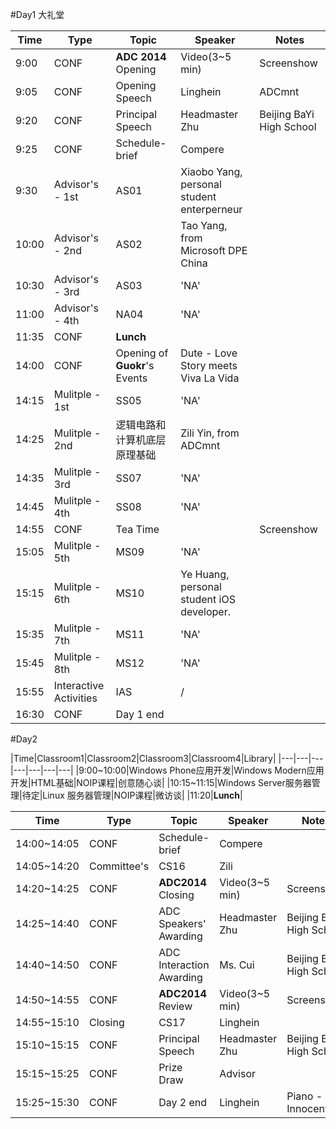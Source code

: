#Day1
大礼堂



|Time|Type|Topic|Speaker|Notes|
|---|---|---|---|---|
|9:00|CONF|**ADC 2014** Opening|Video(3~5 min)|Screenshow|
|9:05|CONF|Opening Speech|Linghein|ADCmnt|
|9:20|CONF|Principal Speech|Headmaster Zhu|Beijing BaYi High School|
|9:25|CONF|Schedule-brief|Compere||
|9:30|Advisor's - 1st|AS01|Xiaobo Yang, personal student enterperneur||
|10:00|Advisor's - 2nd|AS02|Tao Yang, from Microsoft DPE China||
|10:30|Advisor's - 3rd|AS03|'NA'||
|11:00|Advisor's - 4th|NA04|'NA'||
|11:35|CONF|**Lunch**|||
|14:00|CONF|Opening of **Guokr**'s Events| Dute - Love Story meets Viva La Vida||
|14:15|Mulitple - 1st|SS05|'NA'||
|14:25|Mulitple - 2nd|逻辑电路和计算机底层原理基础|Zili Yin, from ADCmnt||
|14:35|Mulitple - 3rd|SS07|'NA'||
|14:45|Mulitple - 4th|SS08|'NA'||
|14:55|CONF|Tea Time||Screenshow|
|15:05|Mulitple - 5th|MS09|'NA'||
|15:15|Mulitple - 6th|MS10|Ye Huang, personal student iOS developer.||
|15:35|Mulitple - 7th|MS11|'NA'||
|15:45|Mulitple - 8th|MS12|'NA'||
|15:55|Interactive Activities|IAS|/||
|16:30|CONF|Day 1 end||

#Day2



|Time|Classroom1|Classroom2|Classroom3|Classroom4|Library|
|---|---|---|---|---|---|---|
|9:00~10:00|Windows Phone应用开发|Windows Modern应用开发|HTML基础|NOIP课程|创意随心谈|
|10:15~11:15|Windows Server服务器管理|待定|Linux 服务器管理|NOIP课程|微访谈|
|11:20|**Lunch**|


|Time|Type|Topic|Speaker|Notes|
|---|---|---|---|---|
|14:00~14:05|CONF|Schedule-brief|Compere||
|14:05~14:20|Committee's|CS16|Zili||
|14:20~14:25|CONF|**ADC2014** Closing|Video(3~5 min)|Screenshow|
|14:25~14:40|CONF|ADC Speakers' Awarding|Headmaster Zhu|Beijing Bayi High School|
|14:40~14:50|CONF|ADC Interaction Awarding|Ms. Cui|Beijing Bayi High School|
|14:50~14:55|CONF|**ADC2014** Review|Video(3~5 min)|Screenshow|
|14:55~15:10|Closing|CS17|Linghein||
|15:10~15:15|CONF|Principal Speech|Headmaster Zhu|Beijing BaYi High School|
|15:15~15:25|CONF|Prize Draw|Advisor||
|15:25~15:30|CONF|Day 2 end|Linghein| Piano - Innocent|


